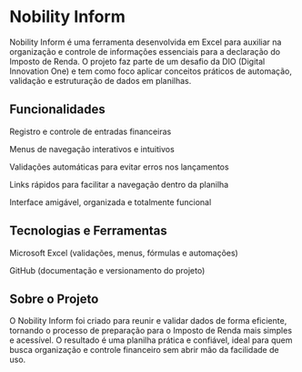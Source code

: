 # Nobility Inform

Nobility Inform é uma ferramenta desenvolvida em Excel para auxiliar na organização e controle de informações essenciais para a declaração do Imposto de Renda.
O projeto faz parte de um desafio da DIO (Digital Innovation One) e tem como foco aplicar conceitos práticos de automação, validação e estruturação de dados em planilhas.

## Funcionalidades

Registro e controle de entradas financeiras

Menus de navegação interativos e intuitivos

Validações automáticas para evitar erros nos lançamentos

Links rápidos para facilitar a navegação dentro da planilha

Interface amigável, organizada e totalmente funcional

## Tecnologias e Ferramentas

Microsoft Excel (validações, menus, fórmulas e automações)

GitHub (documentação e versionamento do projeto)

## Sobre o Projeto

O Nobility Inform foi criado para reunir e validar dados de forma eficiente, tornando o processo de preparação para o Imposto de Renda mais simples e acessível.
O resultado é uma planilha prática e confiável, ideal para quem busca organização e controle financeiro sem abrir mão da facilidade de uso.
